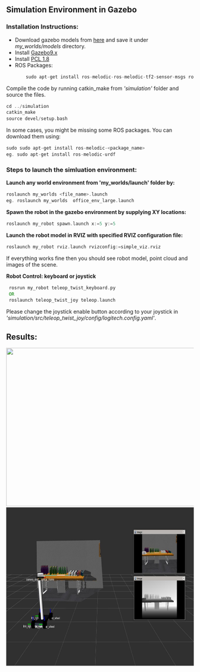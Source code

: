 ## Simulation Environment in Gazebo
### Installation Instructions:

- Download gazebo models from [here](https://data.nvision2.eecs.yorku.ca/3DGEMS/) and save it under *my_worlds/models* directory.
- Install [Gazebo9.x](http://gazebosim.org/tutorials?cat=install&tut=install_ubuntu&ver=9.0)
- Install [PCL 1.8](https://pointclouds.org/downloads/)
- ROS Packages:
    ```asm
        sudo apt-get install ros-melodic-ros-melodic-tf2-sensor-msgs ros-melodic-urdf ros-melodic-nav-msgs ros-melodic-sensor-msgs  
    ```


Compile the code by running catkin_make from *'simulation'* folder and source the files.
```asm
cd ../simulation
catkin_make  
source devel/setup.bash
```

In some cases, you might be missing some ROS packages. You can download them using:
```asm
sudo sudo apt-get install ros-melodic-<package_name>
eg. sudo apt-get install ros-melodic-urdf
```


### Steps to launch the simluation environment:

**Launch any world environment from 'my_worlds/launch' folder by:**
```asm
roslaunch my_worlds <file_name>.launch
eg. roslaunch my_worlds  office_env_large.launch
```
**Spawn the robot in the gazebo environment by supplying XY locations:**
```asm 
roslaunch my_robot spawn.launch x:=5 y:=5
```
**Launch the robot model in RVIZ with specified RVIZ configuration file:**
```asm
roslaunch my_robot rviz.launch rvizconfig:=simple_viz.rviz
```

If everything works fine then you should see robot model, point cloud and images of the scene.

**Robot Control: keyboard or joystick**

```asm
 rosrun my_robot teleop_twist_keyboard.py
 OR
 roslaunch teleop_twist_joy teleop.launch
```
Please change the joystick enable button according to your joystick in *'simulation/src/teleop_twist_joy/config/logitech.config.yaml'*.
## Results:

<img src="../images/simulation/gazebo.p" width="555" height="425"> <img src="../images/simulation/rviz.jpg" width="555" height="425">
